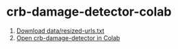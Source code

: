 # crb-damage-detector-colab

1. [Download data/resized-urls.txt](https://github.com/aubreymoore/crb-damage-detector-colab/raw/refs/heads/main/data/resized-urls.txt)
2. [Open crb-damage-detector in Colab](https://colab.research.google.com/github/aubreymoore/crb-damage-detector-colab/blob/main/detect_and_annotate.ipynb)
